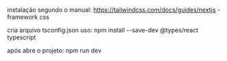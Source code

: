 instalação segundo o manual:
https://tailwindcss.com/docs/guides/nextjs - framework css

cria arquivo tsconfig.json
uso:
npm install --save-dev @types/react typescript

após abre o projeto: npm run dev
